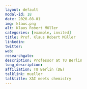 ```yaml
---
layout: default
modal-id: 18
date: 2020-08-01
img: klaus.png
alt: Klaus Robert Müller
categories: [example, invited]
title: Prof. Klaus Robert Müller
linkedin: 
twitter: 
web:  
researchgate: 
description: Professor at TU Berlin
long_description:
affiliation: TU Berlin (DE)
talklink: mueller
talktitle: XAI meets chemistry
---
```

